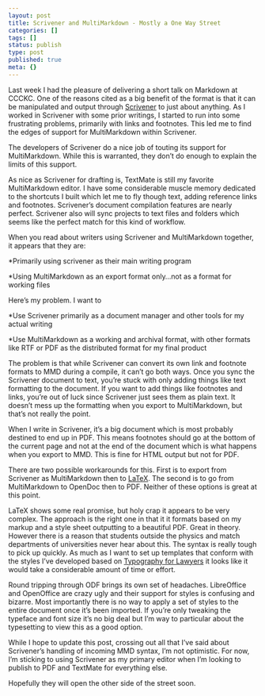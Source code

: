 ```yaml
---
layout: post
title: Scrivener and MultiMarkdown - Mostly a One Way Street
categories: []
tags: []
status: publish
type: post
published: true
meta: {}
---
```

Last week I had the pleasure of delivering a short talk on Markdown at CCCKC. One of the reasons cited as a big benefit of the format is that it can be manipulated and output through 
[Scrivener](http://www.literatureandlatte.com) to just about anything. As I worked in Scrivener with some prior writings, I started to run into some frustrating problems, primarily with links and footnotes. This led me to find the edges of support for MultiMarkdown within Scrivener.


The developers of Scrivener do a nice job of touting its support for MultiMarkdown. While this is warranted, they don’t do enough to explain the limits of this support.


As nice as Scrivener for drafting is, TextMate is still my favorite MultiMarkdown editor. I have some considerable muscle memory dedicated to the shortcuts I built which let me to fly though text, adding reference links and footnotes. Scrivener’s document compilation features are nearly perfect. Scrivener also will sync projects to text files and folders which seems like the perfect match for this kind of workflow.


When you read about writers using Scrivener and MultiMarkdown together, it appears that they are:


*Primarily using scrivener as their main writing program


*Using MultiMarkdown as an export format only…not as a format for working files


Here’s my problem. I want to


*Use Scrivener primarily as a document manager and other tools for my actual writing


*Use MultiMarkdown as a working and archival format, with other formats like RTF or PDF as the distributed format for my final product


The problem is that while Scrivener can convert its own link and footnote formats to MMD during a compile, it can’t go both ways. Once you sync the Scrivener document to text, you’re stuck with only adding things like text formatting to the document. If you want to add things like footnotes and links, you’re out of luck since Scrivener just sees them as plain text. It doesn’t mess up the formatting when you export to MultiMarkdown, but that’s not really the point.


When I write in Scrivener, it’s a big document which is most probably destined to end up in PDF. This means footnotes should go at the bottom of the current page and not at the end of the document which is what happens when you export to MMD. This is fine for HTML output but not for PDF.


There are two possible workarounds for this. First is to export from Scrivener as MultiMarkdown then to 
[LaTeX](http://http://www.latex-project.org/). The second is to go from MultiMarkdown to OpenDoc then to PDF. Neither of these options is great at this point.


LaTeX shows some real promise, but holy crap it appears to be very complex. The approach is the right one in that it it formats based on my markup and a style sheet outputting to a beautiful PDF. Great in theory. However there is a reason that students outside the physics and match departments of universities never hear about this. The syntax is really tough to pick up quickly. As much as I want to set up templates that conform with the styles I’ve developed based on 
[Typography for Lawyers](http://www.typographyforlawyers.com) it looks like it would take a considerable amount of time or effort.


Round tripping through ODF brings its own set of headaches. LibreOffice and OpenOffice are crazy ugly and their support for styles is confusing and bizarre. Most importantly there is no way to apply a set of styles to the entire document once it’s been imported. If you’re only tweaking the typeface and font size it’s no big deal but I’m way to particular about the typesetting to view this as a good option.


While I hope to update this post, crossing out all that I’ve said about Scrivener’s handling of incoming MMD syntax, I’m not optimistic. For now, I’m sticking to using Scrivener as my primary editor when I’m looking to publish to PDF and TextMate for everything else.


Hopefully they will open the other side of the street soon.
